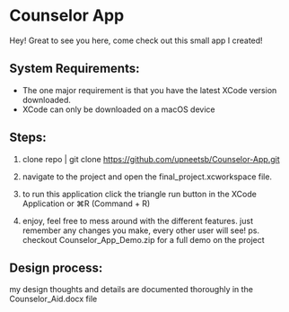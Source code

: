 # Counselor App

Hey! Great to see you here, come check out this small app I created!

## System Requirements: 
- The one major requirement is that you have the latest XCode version downloaded. 
- XCode can only be downloaded on a macOS device 

## Steps:

1. clone repo 
| git clone https://github.com/upneetsb/Counselor-App.git

2. navigate to the project and open the final_project.xcworkspace file. 

3. to run this application click the triangle run button in the XCode Application or ⌘R (Command + R) 

4. enjoy, feel free to mess around with the different features. just remember any changes you make, every other user will see!
 ps. checkout Counselor_App_Demo.zip for a full demo on the project

## Design process: 
my design thoughts and details are documented thoroughly in the Counselor_Aid.docx file

